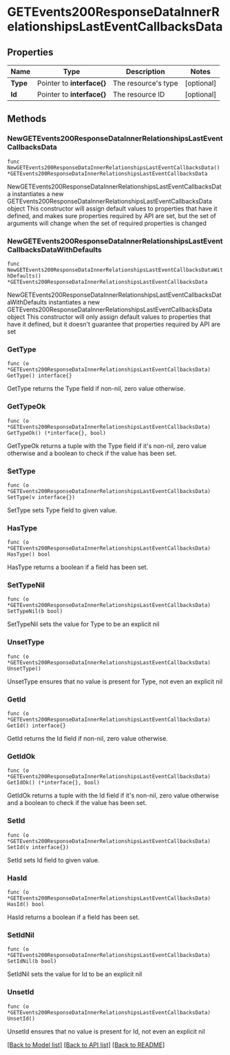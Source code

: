 # GETEvents200ResponseDataInnerRelationshipsLastEventCallbacksData

## Properties

Name | Type | Description | Notes
------------ | ------------- | ------------- | -------------
**Type** | Pointer to **interface{}** | The resource&#39;s type | [optional] 
**Id** | Pointer to **interface{}** | The resource ID | [optional] 

## Methods

### NewGETEvents200ResponseDataInnerRelationshipsLastEventCallbacksData

`func NewGETEvents200ResponseDataInnerRelationshipsLastEventCallbacksData() *GETEvents200ResponseDataInnerRelationshipsLastEventCallbacksData`

NewGETEvents200ResponseDataInnerRelationshipsLastEventCallbacksData instantiates a new GETEvents200ResponseDataInnerRelationshipsLastEventCallbacksData object
This constructor will assign default values to properties that have it defined,
and makes sure properties required by API are set, but the set of arguments
will change when the set of required properties is changed

### NewGETEvents200ResponseDataInnerRelationshipsLastEventCallbacksDataWithDefaults

`func NewGETEvents200ResponseDataInnerRelationshipsLastEventCallbacksDataWithDefaults() *GETEvents200ResponseDataInnerRelationshipsLastEventCallbacksData`

NewGETEvents200ResponseDataInnerRelationshipsLastEventCallbacksDataWithDefaults instantiates a new GETEvents200ResponseDataInnerRelationshipsLastEventCallbacksData object
This constructor will only assign default values to properties that have it defined,
but it doesn't guarantee that properties required by API are set

### GetType

`func (o *GETEvents200ResponseDataInnerRelationshipsLastEventCallbacksData) GetType() interface{}`

GetType returns the Type field if non-nil, zero value otherwise.

### GetTypeOk

`func (o *GETEvents200ResponseDataInnerRelationshipsLastEventCallbacksData) GetTypeOk() (*interface{}, bool)`

GetTypeOk returns a tuple with the Type field if it's non-nil, zero value otherwise
and a boolean to check if the value has been set.

### SetType

`func (o *GETEvents200ResponseDataInnerRelationshipsLastEventCallbacksData) SetType(v interface{})`

SetType sets Type field to given value.

### HasType

`func (o *GETEvents200ResponseDataInnerRelationshipsLastEventCallbacksData) HasType() bool`

HasType returns a boolean if a field has been set.

### SetTypeNil

`func (o *GETEvents200ResponseDataInnerRelationshipsLastEventCallbacksData) SetTypeNil(b bool)`

 SetTypeNil sets the value for Type to be an explicit nil

### UnsetType
`func (o *GETEvents200ResponseDataInnerRelationshipsLastEventCallbacksData) UnsetType()`

UnsetType ensures that no value is present for Type, not even an explicit nil
### GetId

`func (o *GETEvents200ResponseDataInnerRelationshipsLastEventCallbacksData) GetId() interface{}`

GetId returns the Id field if non-nil, zero value otherwise.

### GetIdOk

`func (o *GETEvents200ResponseDataInnerRelationshipsLastEventCallbacksData) GetIdOk() (*interface{}, bool)`

GetIdOk returns a tuple with the Id field if it's non-nil, zero value otherwise
and a boolean to check if the value has been set.

### SetId

`func (o *GETEvents200ResponseDataInnerRelationshipsLastEventCallbacksData) SetId(v interface{})`

SetId sets Id field to given value.

### HasId

`func (o *GETEvents200ResponseDataInnerRelationshipsLastEventCallbacksData) HasId() bool`

HasId returns a boolean if a field has been set.

### SetIdNil

`func (o *GETEvents200ResponseDataInnerRelationshipsLastEventCallbacksData) SetIdNil(b bool)`

 SetIdNil sets the value for Id to be an explicit nil

### UnsetId
`func (o *GETEvents200ResponseDataInnerRelationshipsLastEventCallbacksData) UnsetId()`

UnsetId ensures that no value is present for Id, not even an explicit nil

[[Back to Model list]](../README.md#documentation-for-models) [[Back to API list]](../README.md#documentation-for-api-endpoints) [[Back to README]](../README.md)


